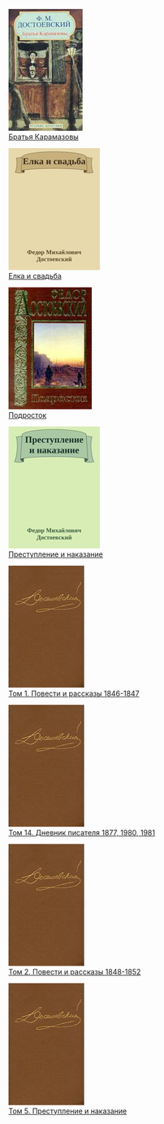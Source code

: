 ![](Братья%20Карамазовы.jpg)  
[Братья Карамазовы](Братья%20Карамазовы.md)

![](Елка%20и%20свадьба.jpg)  
[Елка и свадьба](Елка%20и%20свадьба.md)

![](Подросток.jpg)  
[Подросток](Подросток.md)

![](Преступление%20и%20наказание.jpg)  
[Преступление и наказание](Преступление%20и%20наказание.md)

![](Том%201.%20Повести%20и%20рассказы%201846-1847.jpg)  
[Том 1. Повести и рассказы 1846-1847](Том%201.%20Повести%20и%20рассказы%201846-1847.md)

![](Том%2014.%20Дневник%20писателя%201877,%201980,%201981.jpg)  
[Том 14. Дневник писателя 1877, 1980, 1981](Том%2014.%20Дневник%20писателя%201877,%201980,%201981.md)

![](Том%202.%20Повести%20и%20рассказы%201848-1852.jpg)  
[Том 2. Повести и рассказы 1848-1852](Том%202.%20Повести%20и%20рассказы%201848-1852.md)

![](Том%205.%20Преступление%20и%20наказание.jpg)  
[Том 5. Преступление и наказание](Том%205.%20Преступление%20и%20наказание.md)
